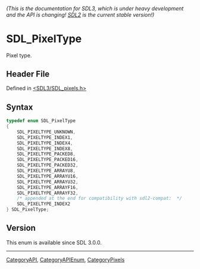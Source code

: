###### (This is the documentation for SDL3, which is under heavy development and the API is changing! [SDL2](https://wiki.libsdl.org/SDL2/) is the current stable version!)
# SDL_PixelType

Pixel type.

## Header File

Defined in [<SDL3/SDL_pixels.h>](https://github.com/libsdl-org/SDL/blob/main/include/SDL3/SDL_pixels.h)

## Syntax

```c
typedef enum SDL_PixelType
{
    SDL_PIXELTYPE_UNKNOWN,
    SDL_PIXELTYPE_INDEX1,
    SDL_PIXELTYPE_INDEX4,
    SDL_PIXELTYPE_INDEX8,
    SDL_PIXELTYPE_PACKED8,
    SDL_PIXELTYPE_PACKED16,
    SDL_PIXELTYPE_PACKED32,
    SDL_PIXELTYPE_ARRAYU8,
    SDL_PIXELTYPE_ARRAYU16,
    SDL_PIXELTYPE_ARRAYU32,
    SDL_PIXELTYPE_ARRAYF16,
    SDL_PIXELTYPE_ARRAYF32,
    /* appended at the end for compatibility with sdl2-compat:  */
    SDL_PIXELTYPE_INDEX2
} SDL_PixelType;
```

## Version

This enum is available since SDL 3.0.0.

----
[CategoryAPI](CategoryAPI), [CategoryAPIEnum](CategoryAPIEnum), [CategoryPixels](CategoryPixels)

